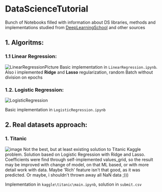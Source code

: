 # DataScienceTutorial
Bunch of Notebooks filled with information about DS libraries, methods and implementations studied from [DeepLearningSchool](https://www.dlschool.org/) and other sources 
## 1. Algoritms: 
### 1.1 Linear Regression:
![LinearRegressionPicture](https://user-images.githubusercontent.com/65892626/183291212-7bafd970-b53f-4cf9-aea5-e58334139e03.png)
Basic implementation in `LinearRegression.ipynb`.
Also i implemented **Ridge** and **Lasso** regularization, random Batch without division on epochs
### 1.2. Logistic Regression: 
![LogisticRegression](https://user-images.githubusercontent.com/65892626/183291276-842ba2c9-0f28-4d1f-b018-93d3dd850074.png)

Basic implementation in `LogisticRegression.ipynb`
## 2. Real datasets approach:
### 1. Titanic
![image](https://user-images.githubusercontent.com/65892626/183523734-30ccf7c9-6ee6-4e57-b0aa-cc9087488bf6.png)
Not the best, but at least existing solution to Titanic Kaggle problem. Solution based on Logistic Regression with Ridge and Lasso. Coefficients were find through self-implemented values_grid, so the result may be improved with change of model, on that ML based, or with more detail work with data. Maybe 'Rich' feature isn't that good, as it was predicted. Or maybe, i shouldn't thrown away all NaN data ;)))

Implementation in `kaggle\titanic\main.ipynb`, solution in `submit.csv`

